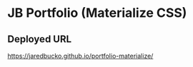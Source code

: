 # JB Portfolio (Materialize CSS)

## Deployed URL
https://jaredbucko.github.io/portfolio-materialize/
